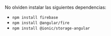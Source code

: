 No olviden instalar las siguientes dependencias:
- `npm install firebase`
- `npm install @angular/fire`
- `npm install @ionic/storage-angular`
